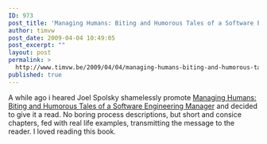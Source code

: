 ```yaml
---
ID: 973
post_title: 'Managing Humans: Biting and Humorous Tales of a Software Engineering Manager'
author: timvw
post_date: 2009-04-04 10:49:05
post_excerpt: ""
layout: post
permalink: >
  http://www.timvw.be/2009/04/04/managing-humans-biting-and-humorous-tales-of-a-software-engineering-manager/
published: true
---
```

<p>A while ago i heared Joel Spolsky shamelessly promote <a href="http://www.amazon.com/Managing-Humans-Humorous-Software-Engineering/dp/159059844X">Managing Humans: Biting and Humorous Tales of a Software Engineering Manager</a> and decided to give it a read. No boring process descriptions, but short and consice chapters, fed with real life examples, transmitting the message to the reader. I loved reading this book.</p>